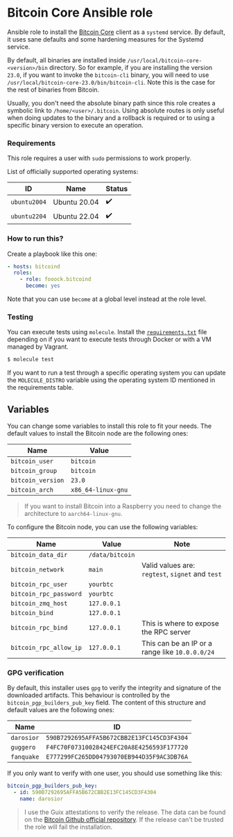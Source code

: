 # Bitcoin Core Ansible role

Ansible role to install the [Bitcoin Core](https://bitcoincore.org/en/about/) client as a `systemd` service. By default,
it uses sane defaults and some hardening measures for the Systemd service.

By default, all binaries are installed inside `/usr/local/bitcoin-core-<version>/bin` directory. So for example, if you
are installing the version `23.0`, if you want to invoke the `bitcoin-cli` binary, you will need to
use `/usr/local/bitcoin-core-23.0/bin/bitcoin-cli`. Note this is the case for the rest of binaries from Bitcoin.

Usually, you don't need the absolute binary path since this role creates a symbolic link
to `/home/<user>/.bitcoin`. Using absolute routes is only useful when doing updates to the binary and a rollback is required 
or to using a specific binary version to execute an operation.

### Requirements

This role requires a user with `sudo` permissions to work properly.

List of officially supported operating systems:

| ID           | Name         | Status             |
|--------------|--------------|--------------------|
| `ubuntu2004` | Ubuntu 20.04 | :heavy_check_mark: |
| `ubuntu2204` | Ubuntu 22.04 | :heavy_check_mark: |

### How to run this?

Create a playbook like this one:

```yaml
- hosts: bitcoind
  roles:
    - role: fooock.bitcoind
      become: yes
```

Note that you can use `become` at a global level instead at the role level.

### Testing

You can execute tests using `molecule`. Install the [`requirements.txt`](molecule) file depending on if you want
to execute tests through Docker or with a VM managed by Vagrant.

```bash
$ molecule test
```

If you want to run a test through a specific operating system you can update the `MOLECULE_DISTRO` variable using
the operating system ID mentioned in the requirements table.

## Variables

You can change some variables to install this role to fit your needs. The default values to install the
Bitcoin node are the following ones:

| Name              	 | Value              	 |
|---------------------|----------------------|
| `bitcoin_user`    	 | `bitcoin`          	 |
| `bitcoin_group`   	 | `bitcoin`          	 |
| `bitcoin_version` 	 | `23.0`             	 |
| `bitcoin_arch`    	 | `x86_64-linux-gnu` 	 |

> If you want to install Bitcoin into a Raspberry you need to change the architecture to `aarch64-linux-gnu`.

To configure the Bitcoin node, you can use the following variables:

| Name                   	     | Value           	 | Note                                             	 |
|------------------------------|-------------------|----------------------------------------------------|
| `bitcoin_data_dir`     	     | `/data/bitcoin` 	 | 	                                                  |
| `bitcoin_network`      	     | `main`          	 | Valid values are: `regtest`, `signet` and `test` 	 |
| `bitcoin_rpc_user`     	     | `yourbtc`       	 | 	                                                  |
| `bitcoin_rpc_password` 	     | `yourbtc`       	 | 	                                                  |
| `bitcoin_zmq_host`     	     | `127.0.0.1`     	 | 	                                                  |
| `bitcoin_bind`     	         | `127.0.0.1`     	 | 	                                                  |
| `bitcoin_rpc_bind`     	     | `127.0.0.1`     	 | This is where to expose the RPC server	            |
| `bitcoin_rpc_allow_ip`     	 | `127.0.0.1`     	 | This can be an IP or a range like `10.0.0.0/24`	   |

### GPG verification

By default, this installer uses `gpg` to verify the integrity and signature of the downloaded artifacts. This
behaviour is controlled by the `bitcoin_pgp_builders_pub_key` field. The content of this structure and default values
are the following ones:

| Name       	 | ID                                         	 |
|--------------|----------------------------------------------|
| `darosior` 	 | `590B7292695AFFA5B672CBB2E13FC145CD3F4304` 	 |
| `guggero`  	 | `F4FC70F07310028424EFC20A8E4256593F177720` 	 |
| `fanquake` 	 | `E777299FC265DD04793070EB944D35F9AC3DB76A` 	 |

If you only want to verify with one user, you should use something like this:

```yaml
bitcoin_pgp_builders_pub_key:
  - id: 590B7292695AFFA5B672CBB2E13FC145CD3F4304
    name: darosior
```

> I use the Guix attestations to verify the release. The data can be found on
> the [Bitcoin Github official repository](https://github.com/bitcoin-core/guix.sigs).
> If the release can't be trusted the role will fail the installation.
